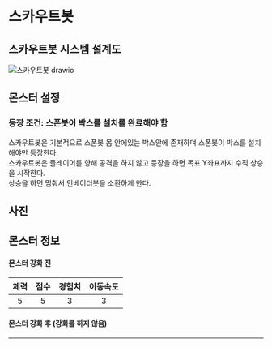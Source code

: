 # 스카우트봇

## 스카우트봇 시스템 설계도
![스카우트봇 drawio](https://github.com/ACEDIA2567/CityGun/assets/101154683/3a7e5527-0eda-4d32-8a87-279ae1518ecc)

## 몬스터 설정
### 등장 조건: 스폰봇이 박스를 설치를 완료해야 함
스카우트봇은 기본적으로 스폰봇 몸 안에있는 박스안에 존재하며 스폰봇이 박스를 설치해야만 등장한다.   
스카우트봇은 플레이어를 향해 공격을 하지 않고 등장을 하면 목표 Y좌표까지 수직 상승을 시작한다.    
상승을 하면 멈춰서 인베이더봇을 소환하게 한다.

## 사진


## 몬스터 정보
#### 몬스터 강화 전
|체력|점수|경험치|이동속도|
|:---:|:---:|:---:|:---:|
|5|5|3|3|

#### 몬스터 강화 후 (강화를 하지 않음)



<hr>
